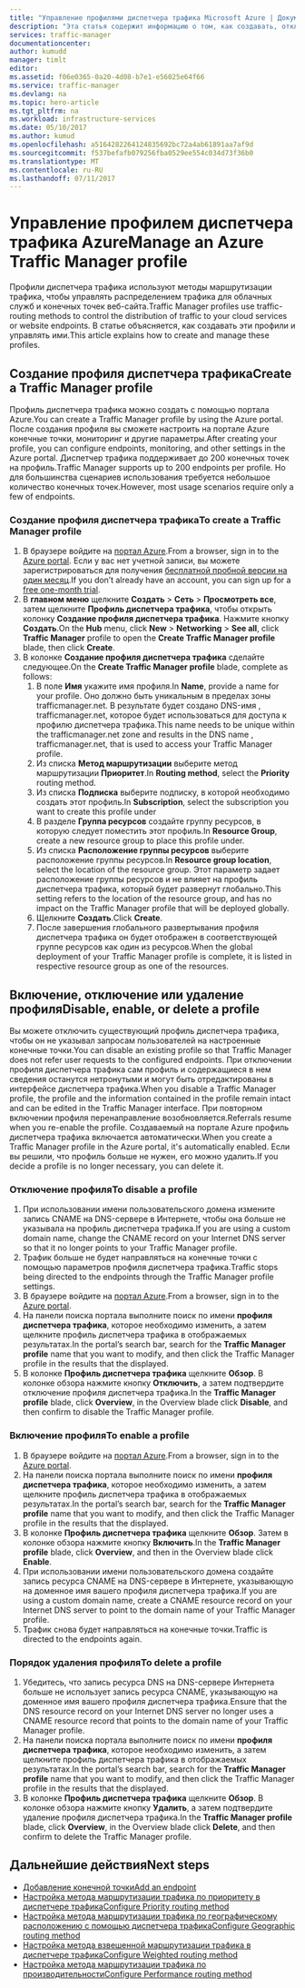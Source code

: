 ```yaml
---
title: "Управление профилями диспетчера трафика Microsoft Azure | Документация Майкрософт"
description: "Эта статья содержит информацию о том, как создавать, отключать, включать и удалять профиль диспетчера трафика Azure."
services: traffic-manager
documentationcenter: 
author: kumudd
manager: timlt
editor: 
ms.assetid: f06e0365-0a20-4d08-b7e1-e56025e64f66
ms.service: traffic-manager
ms.devlang: na
ms.topic: hero-article
ms.tgt_pltfrm: na
ms.workload: infrastructure-services
ms.date: 05/10/2017
ms.author: kumud
ms.openlocfilehash: a5164282264124835692bc72a4ab61891aa7af9d
ms.sourcegitcommit: f537befafb079256fba0529ee554c034d73f36b0
ms.translationtype: MT
ms.contentlocale: ru-RU
ms.lasthandoff: 07/11/2017
---
```

# <a name="manage-an-azure-traffic-manager-profile"></a><span data-ttu-id="d9bf2-103">Управление профилем диспетчера трафика Azure</span><span class="sxs-lookup"><span data-stu-id="d9bf2-103">Manage an Azure Traffic Manager profile</span></span>

<span data-ttu-id="d9bf2-104">Профили диспетчера трафика используют методы маршрутизации трафика, чтобы управлять распределением трафика для облачных служб и конечных точек веб-сайта.</span><span class="sxs-lookup"><span data-stu-id="d9bf2-104">Traffic Manager profiles use traffic-routing methods to control the distribution of traffic to your cloud services or website endpoints.</span></span> <span data-ttu-id="d9bf2-105">В статье объясняется, как создавать эти профили и управлять ими.</span><span class="sxs-lookup"><span data-stu-id="d9bf2-105">This article explains how to create and manage these profiles.</span></span>

## <a name="create-a-traffic-manager-profile"></a><span data-ttu-id="d9bf2-106">Создание профиля диспетчера трафика</span><span class="sxs-lookup"><span data-stu-id="d9bf2-106">Create a Traffic Manager profile</span></span>

<span data-ttu-id="d9bf2-107">Профиль диспетчера трафика можно создать с помощью портала Azure.</span><span class="sxs-lookup"><span data-stu-id="d9bf2-107">You can create a Traffic Manager profile by using the Azure portal.</span></span> <span data-ttu-id="d9bf2-108">После создания профиля вы сможете настроить на портале Azure конечные точки, мониторинг и другие параметры.</span><span class="sxs-lookup"><span data-stu-id="d9bf2-108">After creating your profile, you can configure endpoints, monitoring, and other settings in the Azure portal.</span></span> <span data-ttu-id="d9bf2-109">Диспетчер трафика поддерживает до 200 конечных точек на профиль.</span><span class="sxs-lookup"><span data-stu-id="d9bf2-109">Traffic Manager supports up to 200 endpoints per profile.</span></span> <span data-ttu-id="d9bf2-110">Но для большинства сценариев использования требуется небольшое количество конечных точек.</span><span class="sxs-lookup"><span data-stu-id="d9bf2-110">However, most usage scenarios require only a few of endpoints.</span></span>

### <a name="to-create-a-traffic-manager-profile"></a><span data-ttu-id="d9bf2-111">Создание профиля диспетчера трафика</span><span class="sxs-lookup"><span data-stu-id="d9bf2-111">To create a Traffic Manager profile</span></span>

1. <span data-ttu-id="d9bf2-112">В браузере войдите на [портал Azure](http://portal.azure.com).</span><span class="sxs-lookup"><span data-stu-id="d9bf2-112">From a browser, sign in to the [Azure portal](http://portal.azure.com).</span></span> <span data-ttu-id="d9bf2-113">Если у вас нет учетной записи, вы можете зарегистрироваться для получения [бесплатной пробной версии на один месяц](https://azure.microsoft.com/free/).</span><span class="sxs-lookup"><span data-stu-id="d9bf2-113">If you don’t already have an account, you can sign up for a [free one-month trial](https://azure.microsoft.com/free/).</span></span> 
2. <span data-ttu-id="d9bf2-114">В **главном меню** щелкните **Создать** > **Сеть** > **Просмотреть все**, затем щелкните **Профиль диспетчера трафика**, чтобы открыть колонку **Создание профиля диспетчера трафика**. Нажмите кнопку **Создать**.</span><span class="sxs-lookup"><span data-stu-id="d9bf2-114">On the **Hub** menu, click **New** > **Networking** > **See all**, click **Traffic Manager** profile to open the **Create Traffic Manager profile** blade, then click **Create**.</span></span>
3. <span data-ttu-id="d9bf2-115">В колонке **Создание профиля диспетчера трафика** сделайте следующее.</span><span class="sxs-lookup"><span data-stu-id="d9bf2-115">On the **Create Traffic Manager profile** blade, complete as follows:</span></span>
    1. <span data-ttu-id="d9bf2-116">В поле **Имя** укажите имя профиля.</span><span class="sxs-lookup"><span data-stu-id="d9bf2-116">In **Name**, provide a name for your profile.</span></span> <span data-ttu-id="d9bf2-117">Оно должно быть уникальным в пределах зоны trafficmanager.net. В результате будет создано DNS-имя <name>, trafficmanager.net, которое будет использоваться для доступа к профилю диспетчера трафика.</span><span class="sxs-lookup"><span data-stu-id="d9bf2-117">This name needs to be unique within the trafficmanager.net zone and results in the DNS name <name>, trafficmanager.net, that is used to access your Traffic Manager profile.</span></span>
    2. <span data-ttu-id="d9bf2-118">Из списка **Метод маршрутизации** выберите метод маршрутизации **Приоритет**.</span><span class="sxs-lookup"><span data-stu-id="d9bf2-118">In **Routing method**, select the **Priority** routing method.</span></span>
    3. <span data-ttu-id="d9bf2-119">Из списка **Подписка** выберите подписку, в которой необходимо создать этот профиль.</span><span class="sxs-lookup"><span data-stu-id="d9bf2-119">In **Subscription**, select the subscription you want to create this profile under</span></span>
    4. <span data-ttu-id="d9bf2-120">В разделе **Группа ресурсов** создайте группу ресурсов, в которую следует поместить этот профиль.</span><span class="sxs-lookup"><span data-stu-id="d9bf2-120">In **Resource Group**, create a new resource group to place this profile under.</span></span>
    5. <span data-ttu-id="d9bf2-121">Из списка **Расположение группы ресурсов** выберите расположение группы ресурсов.</span><span class="sxs-lookup"><span data-stu-id="d9bf2-121">In **Resource group location**, select the location of the resource group.</span></span> <span data-ttu-id="d9bf2-122">Этот параметр задает расположение группы ресурсов и не влияет на профиль диспетчера трафика, который будет развернут глобально.</span><span class="sxs-lookup"><span data-stu-id="d9bf2-122">This setting refers to the location of the resource group, and has no impact on the Traffic Manager profile that will be deployed globally.</span></span>
    6. <span data-ttu-id="d9bf2-123">Щелкните **Создать**.</span><span class="sxs-lookup"><span data-stu-id="d9bf2-123">Click **Create**.</span></span>
    7. <span data-ttu-id="d9bf2-124">После завершения глобального развертывания профиля диспетчера трафика он будет отображен в соответствующей группе ресурсов как один из ресурсов.</span><span class="sxs-lookup"><span data-stu-id="d9bf2-124">When the global deployment of your Traffic Manager profile is complete, it is listed in respective resource group as one of the resources.</span></span>

## <a name="disable-enable-or-delete-a-profile"></a><span data-ttu-id="d9bf2-125">Включение, отключение или удаление профиля</span><span class="sxs-lookup"><span data-stu-id="d9bf2-125">Disable, enable, or delete a profile</span></span>

<span data-ttu-id="d9bf2-126">Вы можете отключить существующий профиль диспетчера трафика, чтобы он не указывал запросам пользователей на настроенные конечные точки.</span><span class="sxs-lookup"><span data-stu-id="d9bf2-126">You can disable an existing profile so that Traffic Manager does not refer user requests to the configured endpoints.</span></span> <span data-ttu-id="d9bf2-127">При отключении профиля диспетчера трафика сам профиль и содержащиеся в нем сведения останутся нетронутыми и могут быть отредактированы в интерфейсе диспетчера трафика.</span><span class="sxs-lookup"><span data-stu-id="d9bf2-127">When you disable a Traffic Manager profile, the profile and the information contained in the profile remain intact and can be edited in the Traffic Manager interface.</span></span>  <span data-ttu-id="d9bf2-128">При повторном включении профиля перенаправление возобновляется.</span><span class="sxs-lookup"><span data-stu-id="d9bf2-128">Referrals resume when you re-enable the profile.</span></span> <span data-ttu-id="d9bf2-129">Создаваемый на портале Azure профиль диспетчера трафика включается автоматически.</span><span class="sxs-lookup"><span data-stu-id="d9bf2-129">When you create a Traffic Manager profile in the Azure portal, it's automatically enabled.</span></span> <span data-ttu-id="d9bf2-130">Если вы решили, что профиль больше не нужен, его можно удалить.</span><span class="sxs-lookup"><span data-stu-id="d9bf2-130">If you decide a profile is no longer necessary, you can delete it.</span></span>

### <a name="to-disable-a-profile"></a><span data-ttu-id="d9bf2-131">Отключение профиля</span><span class="sxs-lookup"><span data-stu-id="d9bf2-131">To disable a profile</span></span>

1. <span data-ttu-id="d9bf2-132">При использовании имени пользовательского домена измените запись CNAME на DNS-сервере в Интернете, чтобы она больше не указывала на профиль диспетчера трафика.</span><span class="sxs-lookup"><span data-stu-id="d9bf2-132">If you are using a custom domain name, change the CNAME record on your Internet DNS server so that it no longer points to your Traffic Manager profile.</span></span>
2. <span data-ttu-id="d9bf2-133">Трафик больше не будет направляться на конечные точки с помощью параметров профиля диспетчера трафика.</span><span class="sxs-lookup"><span data-stu-id="d9bf2-133">Traffic stops being directed to the endpoints through the Traffic Manager profile settings.</span></span>
3. <span data-ttu-id="d9bf2-134">В браузере войдите на [портал Azure](http://portal.azure.com).</span><span class="sxs-lookup"><span data-stu-id="d9bf2-134">From a browser, sign in to the [Azure portal](http://portal.azure.com).</span></span>
2. <span data-ttu-id="d9bf2-135">На панели поиска портала выполните поиск по имени **профиля диспетчера трафика**, которое необходимо изменить, а затем щелкните профиль диспетчера трафика в отображаемых результатах.</span><span class="sxs-lookup"><span data-stu-id="d9bf2-135">In the portal’s search bar, search for the **Traffic Manager profile** name that you want to modify, and then click the Traffic Manager profile in the results that the displayed.</span></span>
3. <span data-ttu-id="d9bf2-136">В колонке **Профиль диспетчера трафика** щелкните **Обзор**. В колонке обзора нажмите кнопку **Отключить**, а затем подтвердите отключение профиля диспетчера трафика.</span><span class="sxs-lookup"><span data-stu-id="d9bf2-136">In the **Traffic Manager profile** blade, click **Overview**, in the Overview blade click **Disable**, and then confirm to disable the Traffic Manager profile.</span></span>

### <a name="to-enable-a-profile"></a><span data-ttu-id="d9bf2-137">Включение профиля</span><span class="sxs-lookup"><span data-stu-id="d9bf2-137">To enable a profile</span></span>

1. <span data-ttu-id="d9bf2-138">В браузере войдите на [портал Azure](http://portal.azure.com).</span><span class="sxs-lookup"><span data-stu-id="d9bf2-138">From a browser, sign in to the [Azure portal](http://portal.azure.com).</span></span>
2. <span data-ttu-id="d9bf2-139">На панели поиска портала выполните поиск по имени **профиля диспетчера трафика**, которое необходимо изменить, а затем щелкните профиль диспетчера трафика в отображаемых результатах.</span><span class="sxs-lookup"><span data-stu-id="d9bf2-139">In the portal’s search bar, search for the **Traffic Manager profile** name that you want to modify, and then click the Traffic Manager profile in the results that the displayed.</span></span>
3. <span data-ttu-id="d9bf2-140">В колонке **Профиль диспетчера трафика** щелкните **Обзор**. Затем в колонке обзора нажмите кнопку **Включить**.</span><span class="sxs-lookup"><span data-stu-id="d9bf2-140">In the **Traffic Manager profile** blade, click **Overview**, and then in the Overview blade click **Enable**.</span></span>
5. <span data-ttu-id="d9bf2-141">При использовании имени пользовательского домена создайте запись ресурса CNAME на DNS-сервере в Интернете, указывающую на доменное имя вашего профиля диспетчера трафика.</span><span class="sxs-lookup"><span data-stu-id="d9bf2-141">If you are using a custom domain name, create a CNAME resource record on your Internet DNS server to point to the domain name of your Traffic Manager profile.</span></span>
6. <span data-ttu-id="d9bf2-142">Трафик снова будет направляться на конечные точки.</span><span class="sxs-lookup"><span data-stu-id="d9bf2-142">Traffic is directed to the endpoints again.</span></span>

### <a name="to-delete-a-profile"></a><span data-ttu-id="d9bf2-143">Порядок удаления профиля</span><span class="sxs-lookup"><span data-stu-id="d9bf2-143">To delete a profile</span></span>

1. <span data-ttu-id="d9bf2-144">Убедитесь, что запись ресурса DNS на DNS-сервере Интернета больше не использует запись ресурса CNAME, указывающую на доменное имя вашего профиля диспетчера трафика.</span><span class="sxs-lookup"><span data-stu-id="d9bf2-144">Ensure that the DNS resource record on your Internet DNS server no longer uses a CNAME resource record that points to the domain name of your Traffic Manager profile.</span></span>
2. <span data-ttu-id="d9bf2-145">На панели поиска портала выполните поиск по имени **профиля диспетчера трафика**, которое необходимо изменить, а затем щелкните профиль диспетчера трафика в отображаемых результатах.</span><span class="sxs-lookup"><span data-stu-id="d9bf2-145">In the portal’s search bar, search for the **Traffic Manager profile** name that you want to modify, and then click the Traffic Manager profile in the results that the displayed.</span></span>
3. <span data-ttu-id="d9bf2-146">В колонке **Профиль диспетчера трафика** щелкните **Обзор**. В колонке обзора нажмите кнопку **Удалить**, а затем подтвердите удаление профиля диспетчера трафика.</span><span class="sxs-lookup"><span data-stu-id="d9bf2-146">In the **Traffic Manager profile** blade, click **Overview**, in the Overview blade click **Delete**, and then confirm to delete the Traffic Manager profile.</span></span>

## <a name="next-steps"></a><span data-ttu-id="d9bf2-147">Дальнейшие действия</span><span class="sxs-lookup"><span data-stu-id="d9bf2-147">Next steps</span></span>

* [<span data-ttu-id="d9bf2-148">Добавление конечной точки</span><span class="sxs-lookup"><span data-stu-id="d9bf2-148">Add an endpoint</span></span>](traffic-manager-endpoints.md)
* [<span data-ttu-id="d9bf2-149">Настройка метода маршрутизации трафика по приоритету в диспетчере трафика</span><span class="sxs-lookup"><span data-stu-id="d9bf2-149">Configure Priority routing method</span></span>](traffic-manager-configure-priority-routing-method.md)
* [<span data-ttu-id="d9bf2-150">Настройка метода маршрутизации трафика по географическому расположению с помощью диспетчера трафика</span><span class="sxs-lookup"><span data-stu-id="d9bf2-150">Configure Geographic routing method</span></span>](traffic-manager-configure-geographic-routing-method.md) 
* [<span data-ttu-id="d9bf2-151">Настройка метода взвешенной маршрутизации трафика в диспетчере трафика</span><span class="sxs-lookup"><span data-stu-id="d9bf2-151">Configure Weighted routing method</span></span>](traffic-manager-configure-weighted-routing-method.md)
* [<span data-ttu-id="d9bf2-152">Настройка метода маршрутизации трафика по производительности</span><span class="sxs-lookup"><span data-stu-id="d9bf2-152">Configure Performance routing method</span></span>](traffic-manager-configure-performance-routing-method.md)
